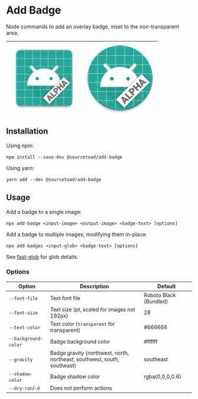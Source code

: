 # Add Badge

Node commands to add an overlay badge, inset to the non-transparent area.

| ![](https://github.com/sourcetoad/add-badge/raw/master/samples/output/ic_launcher-xxxhdpi.png) | ![](https://github.com/sourcetoad/add-badge/raw/master/samples/output/ic_launcher_round-xxxhdpi.png) |
|------------------------------------------------------------------------------------------------|------------------------------------------------------------------------------------------------------|

## Installation

Using npm:

```shell
npm install --save-dev @sourcetoad/add-badge
```

Using yarn:

```shell
yarn add --dev @sourcetoad/add-badge
```

## Usage

Add a badge to a single image:

```shell
npx add-badge <input-image> <output-image> <badge-text> [options]
```

Add a badge to multiple images, modifying them in-place:

```shell
npx add-badges <input-glob> <badge-text> [options]
```

See [fast-glob](https://github.com/mrmlnc/fast-glob) for glob details.

### Options

| Option               | Description                                                              | Default                |
|----------------------|--------------------------------------------------------------------------|------------------------|
| `--font-file`        | Text font file                                                           | Roboto Black (Bundled) |
| `--font-size`        | Text size (pt, scaled for images not 192px)                              | 28                     |
| `--text-color`       | Text color (`transparent` for transparent)                               | #666666                |
| `--background-color` | Badge background color                                                   | #ffffff                |
| `--gravity`          | Badge gravity (northwest, north, northeast, southwest, south, southeast) | southeast              |
| `--shadow-color`     | Badge shadow color                                                       | rgba(0,0,0,0.6)        |
| `--dry-run`/`-d`     | Does not perform actions                                                 |                        |
